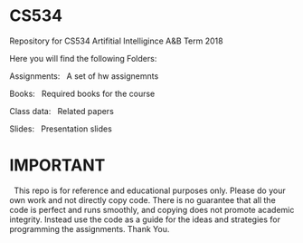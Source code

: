 # CS534
Repository for CS534 Artifitial Intelligince A&B Term 2018


Here you will find the following Folders:


Assignments:
&nbsp;	  A set of hw assignemnts


Books:
&nbsp;	  Required books for the course


Class data:
&nbsp;	  Related papers


Slides:
&nbsp;	  Presentation slides



# IMPORTANT

&nbsp;  This repo is for reference and educational purposes only. Please do your own work and not directly copy code. There is no guarantee that all the code is perfect and runs smoothly, and copying does not promote academic integrity. Instead use the code as a guide for the ideas and strategies for programming the assignments. Thank You.
